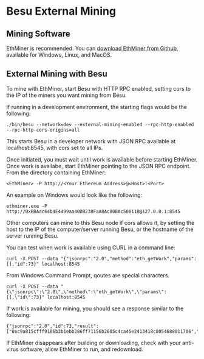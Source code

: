 # Besu External Mining
 
## Mining Software

EthMiner is recommended. You can [download EthMiner from Github](https://github.com/ethereum-mining/ethminer), available for Windows, Linux, and MacOS.

## External Mining with Besu

To mine with EthMiner, start Besu with HTTP RPC enabled, setting cors to the IP of the miners you want mining from Besu. 

If running in a development environment, the starting flags would be the following:

```
./bin/besu --network=dev --external-mining-enabled --rpc-http-enabled --rpc-http-cors-origins=all
```

This starts Besu in a developer network with JSON RPC available at localhost:8545, with cors set to all IPs.

Once initiated, you must wait until work is available before starting EthMiner. Once work is availabe, start EthMiner pointing to the JSON RPC endpoint. From the directory containing EthMiner:

```
<EthMiner> -P http://<Your Ethereum Address>@<Host>:<Port>
```

An example on Windows would look like the following:

```
ethminer.exe -P http://0xBBAac64b4E4499aa40DB238FaA8Ac00BAc50811B@127.0.0.1:8545
```

Other computers can mine to this Besu node if cors allows it, by setting the host to the IP of the computer/server running Besu, or the hostname of the server running Besu. 

You can test when work is available using CURL in a command line:

```
curl -X POST --data "{"jsonrpc":"2.0","method":"eth_getWork","params":[],"id":73}" localhost:8545
```

From Windows Command Prompt, qoutes are special characters.

```
curl -X POST --data "{\"jsonrpc\":\"2.0\",\"method\":\"eth_getWork\",\"params\":[],\"id\":73}" localhost:8545
```

If work is available for mining, you should see a response similar to the following:

```
{"jsonrpc":"2.0","id":73,"result":["0xc9a815cfff9186b3b1ebb286ff71156b2605c4ca45e2413418c8054688011706","0x0000000000000000000000000000000000000000000000000000000000000000","0x028f5c28f5c28f5c28f5c28f5c28f5c28f5c28f5c28f5c28f5c28f5c28f5c28f"]}
```

If EthMiner disappears after building or downloading, check with your anti-virus software, allow EthMiner to run, and redownload. 